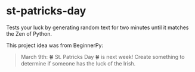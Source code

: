 # st-patricks-day
Tests your luck by generating random text for two minutes until it matches the Zen of Python.

This project idea was from BeginnerPy:
> March 9th: :four_leaf_clover: St. Patricks Day :four_leaf_clover: is next week! Create something to determine if someone has the luck of the Irish.
